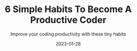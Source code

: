 ---
title: "6 Simple Habits To Become A Productive Coder"
subtitle: "Improve your coding productivity with these tiny habits"
date: "2023-01-28"
language: "en"
link: 'https://medium.com/@hthant/6-simple-habits-to-become-a-productive-coder-a6b943b9aa31'
---